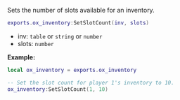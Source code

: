 Sets the number of slots available for an inventory.

```lua
exports.ox_inventory:SetSlotCount(inv, slots)
```

* inv: `table` or `string` or `number`
* slots: `number`

**Example:**

```lua
local ox_inventory = exports.ox_inventory

-- Set the slot count for player 1's inventory to 10.
ox_inventory:SetSlotCount(1, 10)
```
